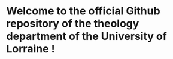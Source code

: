 # Welcome to the official Github repository of the theology department of the University of Lorraine !
